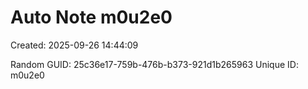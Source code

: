﻿# Auto Note m0u2e0
Created: 2025-09-26 14:44:09

Random GUID: 25c36e17-759b-476b-b373-921d1b265963
Unique ID: m0u2e0
